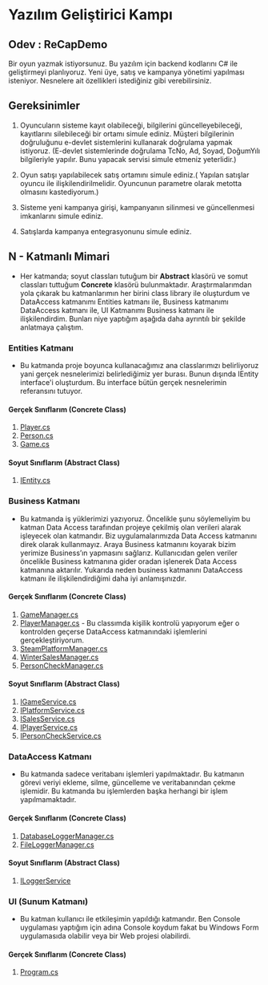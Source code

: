 # Yazılım Geliştirici Kampı

## Odev : ReCapDemo
Bir oyun yazmak istiyorsunuz. Bu yazılım için backend kodlarını C# ile geliştirmeyi planlıyoruz. Yeni üye, satış ve kampanya yönetimi yapılması isteniyor. Nesnelere ait özellikleri istediğiniz gibi verebilirsiniz.

## Gereksinimler
1. Oyuncuların sisteme kayıt olabileceği, bilgilerini güncelleyebileceği, kayıtlarını silebileceği bir ortamı simule ediniz. Müşteri bilgilerinin doğruluğunu e-devlet sistemlerini kullanarak doğrulama yapmak istiyoruz. (E-devlet sistemlerinde doğrulama TcNo, Ad, Soyad, DoğumYılı bilgileriyle yapılır. Bunu yapacak servisi simule etmeniz yeterlidir.)

2. Oyun satışı yapılabilecek satış ortamını simule ediniz.( Yapılan satışlar oyuncu ile ilişkilendirilmelidir. Oyuncunun parametre olarak metotta olmasını kastediyorum.)

3. Sisteme yeni kampanya girişi, kampanyanın silinmesi ve güncellenmesi imkanlarını simule ediniz.

4. Satışlarda kampanya entegrasyonunu simule ediniz.


## N - Katmanlı Mimari
- Her katmanda; soyut classları tutuğum bir **Abstract** klasörü ve somut classları tuttuğum **Concrete** klasörü bulunmaktadır. Araştırmalarımdan yola çıkarak bu katmanlarımın her birini class library ile oluşturdum ve DataAccess katmanımı Entities katmanı ile, Business katmanımı DataAccess katmanı ile, UI Katmanımı Business katmanı ile ilişkilendirdim. Bunları niye yaptığım aşağıda daha ayrıntılı bir şekilde anlatmaya çalıştım. 


### Entities Katmanı
- Bu katmanda proje boyunca kullanacağımız ana classlarımızı belirliyoruz yani gerçek nesnelerimizi belirlediğimiz yer burası. Bunun dışında IEntity interface'i oluşturdum. Bu interface bütün gerçek nesnelerimin referansını tutuyor.
#### Gerçek Sınıflarım (Concrete Class)
1. [Player.cs](https://github.com/gulceselim/ReCapDemo/blob/master/YoutubeProject.ReCapDemo.Entities/Concrete/Player.cs)
2. [Person.cs](https://github.com/gulceselim/ReCapDemo/blob/master/YoutubeProject.ReCapDemo.Entities/Concrete/Person.cs)
3. [Game.cs](https://github.com/gulceselim/ReCapDemo/blob/master/YoutubeProject.ReCapDemo.Entities/Concrete/Game.cs)

#### Soyut Sınıflarım (Abstract Class)
1. [IEntity.cs](https://github.com/gulceselim/ReCapDemo/blob/master/YoutubeProject.ReCapDemo.Entities/Abstract/IEntity.cs)
    
### Business Katmanı
  - Bu katmanda iş yüklerimizi yazıyoruz. Öncelikle şunu söylemeliyim bu katman Data Access tarafından projeye çekilmiş olan verileri alarak işleyecek olan katmandır. Biz uygulamalarımızda Data Access katmanını direk olarak kullanmayız. Araya Business katmanını koyarak bizim yerimize Business’ın yapmasını sağlarız. Kullanıcıdan gelen veriler öncelikle Business katmanına gider oradan işlenerek Data Access katmanına aktarılır. Yukarıda neden business katmanını DataAccess katmanı ile ilişkilendirdiğimi daha iyi anlamışınızdır.
  
#### Gerçek Sınıflarım (Concrete Class)
1. [GameManager.cs](https://github.com/gulceselim/ReCapDemo/blob/master/YoutubeProject.ReCapDemo.Business/Concrete/GameManager.cs)
2. [PlayerManager.cs](https://github.com/gulceselim/ReCapDemo/blob/master/YoutubeProject.ReCapDemo.Business/Concrete/PlayerManager.cs) - Bu classımda kişilik kontrolü yapıyorum eğer o kontrolden geçerse DataAccess katmanındaki işlemlerini gerçekleştiriyorum.
3. [SteamPlatformManager.cs](https://github.com/gulceselim/ReCapDemo/blob/master/YoutubeProject.ReCapDemo.Business/Concrete/SteamPlatformManager.cs)
4. [WinterSalesManager.cs](https://github.com/gulceselim/ReCapDemo/blob/master/YoutubeProject.ReCapDemo.Business/Concrete/WinterSalesManager.cs)
5. [PersonCheckManager.cs](https://github.com/gulceselim/ReCapDemo/blob/master/YoutubeProject.ReCapDemo.Business/ValidationRules/Concrete/PersonCheckManager.cs)
  
#### Soyut Sınıflarım (Abstract Class)
1. [IGameService.cs](https://github.com/gulceselim/ReCapDemo/blob/master/YoutubeProject.ReCapDemo.Business/Abstract/IGameService.cs)
2. [IPlatformService.cs](https://github.com/gulceselim/ReCapDemo/blob/master/YoutubeProject.ReCapDemo.Business/Abstract/IPlatformService.cs)
3. [ISalesService.cs](https://github.com/gulceselim/ReCapDemo/blob/master/YoutubeProject.ReCapDemo.Business/Abstract/ISalesService.cs)
4. [IPlayerService.cs](https://github.com/gulceselim/ReCapDemo/blob/master/YoutubeProject.ReCapDemo.Business/Abstract/IPlayerService.cs)
5. [IPersonCheckService.cs](https://github.com/gulceselim/ReCapDemo/blob/master/YoutubeProject.ReCapDemo.Business/ValidationRules/Abstract/IPersonCheckService.cs)

  ####
### DataAccess Katmanı
  - Bu katmanda sadece veritabanı işlemleri yapılmaktadır. Bu katmanın görevi veriyi ekleme, silme, güncelleme ve veritabanından çekme işlemidir. Bu katmanda bu işlemlerden başka herhangi bir işlem yapılmamaktadır.
#### Gerçek Sınıflarım (Concrete Class)
1. [DatabaseLoggerManager.cs](https://github.com/gulceselim/ReCapDemo/blob/master/YoutubeProject.ReCapDemo.DataAccess/Concrete/DatabaseLoggerManager.cs)
2. [FileLoggerManager.cs](https://github.com/gulceselim/ReCapDemo/blob/master/YoutubeProject.ReCapDemo.DataAccess/Concrete/FileLoggerManager.cs)

#### Soyut Sınıflarım (Abstract Class)
1. [ILoggerService](https://github.com/gulceselim/ReCapDemo/blob/master/YoutubeProject.ReCapDemo.DataAccess/Abstract/ILoggerService.cs)
  
### UI (Sunum Katmanı)
  - Bu katman kullanıcı ile etkileşimin yapıldığı katmandır. Ben Console uygulaması yaptığım için adına Console koydum fakat bu Windows Form uygulamasıda olabilir veya bir Web projesi olabilirdi.
#### Gerçek Sınıflarım (Concrete Class)
1. [Program.cs](https://github.com/gulceselim/ReCapDemo/blob/master/YoutubeProject.ReCapDemo.Console/Program.cs)
